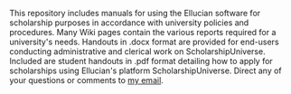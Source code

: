 This repository includes manuals for using the Ellucian software for scholarship purposes in accordance with university policies and procedures. Many Wiki pages contain the various reports required for a university's needs.
Handouts in .docx format are provided for end-users conducting administrative and clerical work on ScholarshipUniverse.
Included are student handouts in .pdf format detailing how to apply for scholarships using Ellucian's platform ScholarshipUniverse.
Direct any of your questions or comments to [my email](whitegabriella789@gmail.com).
